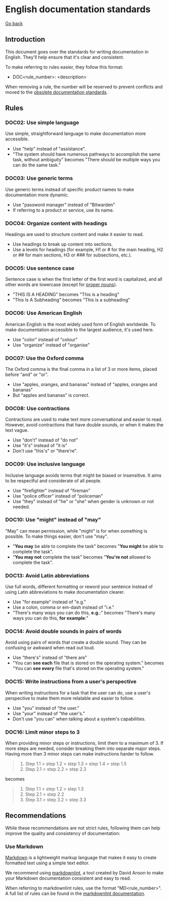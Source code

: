 # English documentation standards

[Go back](../README.md)

## Introduction

This document goes over the standards for writing documentation in English. They'll help ensure that it's clear and consistent.

To make referring to rules easier, they follow this format:

- DOC<rule_number>: \<description>

When removing a rule, the number will be reserved to prevent conflicts and moved to the [obsolete documentation standards](Obsolete/EN.md).

## Rules

### DOC02: Use simple language

Use simple, straightforward language to make documentation more accessible.

- Use "help" instead of "assistance".
- "The system should have numerous pathways to accomplish the same task, without ambiguity" becomes "There should be multiple ways you can do the same task."

### DOC03: Use generic terms

Use generic terms instead of specific product names to make documentation more dynamic.

- Use "password manager" instead of "Bitwarden"
- If referring to a product or service, use its name.

### DOC04: Organize content with headings

Headings are used to structure content and make it easier to read.

- Use headings to break up content into sections.
- Use a levels for headings (for example, H1 or # for the main heading, H2 or ## for main sections, H3 or ### for subsections, etc.).

### DOC05: Use sentence case

Sentence case is when the first letter of the first word is capitalized, and all other words are lowercase (except for [proper nouns](https://en.wikipedia.org/wiki/Proper_noun)).

- "THIS IS A HEADING" becomes "This is a heading"
- "This Is A Subheading" becomes "This is a subheading"

### DOC06: Use American English

American English is the most widely used form of English worldwide. To make documentation accessible to the largest audience, it's used here.

- Use "color" instead of "colour"
- Use "organize" instead of "organise"

### DOC07: Use the Oxford comma

The Oxford comma is the final comma in a list of 3 or more items, placed before "and" or "or".

- Use "apples, oranges, and bananas" instead of "apples, oranges and bananas"
- But "apples and bananas" is correct.

### DOC08: Use contractions

Contractions are used to make text more conversational and easier to read. However, avoid contractions that have double sounds, or when it makes the text vague.

- Use "don't" instead of "do not"
- Use "it's" instead of "it is"
- Don't use "this's" or "there're".

### DOC09: Use inclusive language

Inclusive language avoids terms that might be biased or insensitive. It aims to be respectful and considerate of all people.

- Use "firefighter" instead of "fireman"
- Use "police officer" instead of "policeman"
- Use "they" instead of "he" or "she" when gender is unknown or not needed.

### DOC10: Use "might" instead of "may"

"May" can mean permission, while "might" is for when something is possible. To make things easier, don't use "may".

- "**You may** be able to complete the task" becomes "**You might** be able to complete the task".
- "**You may not** complete the task" becomes "**You're not** allowed to complete the task".

### DOC13: Avoid Latin abbreviations

Use full words, different formatting or reword your sentence instead of using Latin abbreviations to make documentation clearer.

- Use "for example" instead of "e.g."
- Use a colon, comma or em-dash instead of "i.e."
- "There's many ways you can do this, **e.g.**:" becomes "There's many ways you can do this, **for example**:"

### DOC14: Avoid double sounds in pairs of words

Avoid using pairs of words that create a double sound. They can be confusing or awkward when read out loud.

- Use "there's" instead of "there are"
- "You can **see each** file that is stored on the operating system." becomes "You can **see every** file that's stored on the operating system."

### DOC15: Write instructions from a user's perspective

When writing instructions for a task that the user can do, use a user's perspective to make them more relatable and easier to follow.

- Use "you" instead of "the user."
- Use "your" instead of "the user's."
- Don't use "you can" when talking about a system's capabilities.

### DOC16: Limit minor steps to 3

When providing minor steps or instructions, limit them to a maximum of 3. If more steps are needed, consider breaking them into separate major steps. Having more than 3 minor steps can make instructions harder to follow.

> 1. Step 1.1 > step 1.2 > step 1.3 > step 1.4 > step 1.5
> 2. Step 2.1 > step 2.2 > step 2.3

becomes

> 1. Step 1.1 > step 1.2 > step 1.3
> 2. Step 2.1 > step 2.2
> 3. Step 3.1 > step 3.2 > step 3.3

## Recommendations

While these recommendations are not strict rules, following them can help improve the quality and consistency of documentation:

### Use Markdown

[Markdown](https://en.wikipedia.org/wiki/Markdown) is a lightweight markup language that makes it easy to create formatted text using a simple text editor.

We recommend using [markdownlint](https://github.com/DavidAnson/markdownlint), a tool created by David Anson to make your Markdown documentation consistent and easy to read.

When referring to markdownlint rules, use the format "MD<rule_number>". A full list of rules can be found in the [markdownlint documentation](https://github.com/DavidAnson/markdownlint/tree/main/doc).
